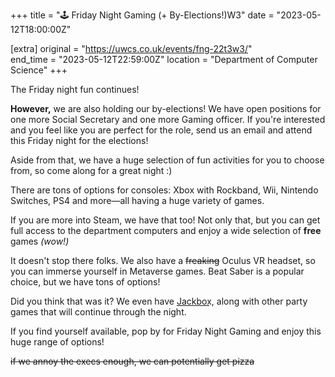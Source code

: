 +++
title = "🕹️ Friday Night Gaming (+ By-Elections!)W3"
date = "2023-05-12T18:00:00Z"

[extra]
original = "https://uwcs.co.uk/events/fng-22t3w3/"    
end_time = "2023-05-12T22:59:00Z"
location = "Department of Computer Science"
+++

The Friday night fun continues!

**However,** we are also holding our by-elections! We have open positions for one more Social Secretary and one more Gaming officer. If you're interested and you feel like you are perfect for the role, send us an email and attend this Friday night for the elections!

Aside from that, we have a huge selection of fun activities for you to choose from, so come along for a great night :)

There are tons of options for consoles: Xbox with Rockband, Wii, Nintendo Switches, PS4 and more—all having a huge variety of games.

If you are more into Steam, we have that too! Not only that, but you can get full access to the department computers and enjoy a wide selection of **free** games *(wow!)*

It doesn't stop there folks. We also have a ~~freaking~~ Oculus VR headset, so you can immerse yourself in Metaverse games. Beat Saber is a popular choice, but we have tons of options!

Did you think that was it? We even have J͟a͟c͟k͟b͟o͟x͟, along with other party games that will continue through the night. 

If you find yourself available, pop by for Friday Night Gaming and enjoy this huge range of options!

~~if we annoy the execs enough, we can potentially get pizza~~
